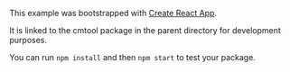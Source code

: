 This example was bootstrapped with [Create React App](https://github.com/facebook/create-react-app).

It is linked to the cmtool package in the parent directory for development purposes.

You can run `npm install` and then `npm start` to test your package.
